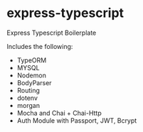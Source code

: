 # express-typescript

Express Typescript Boilerplate

Includes the following:
- TypeORM
- MYSQL
- Nodemon
- BodyParser
- Routing
- dotenv
- morgan
- Mocha and Chai + Chai-Http
- Auth Module with Passport, JWT, Bcrypt
